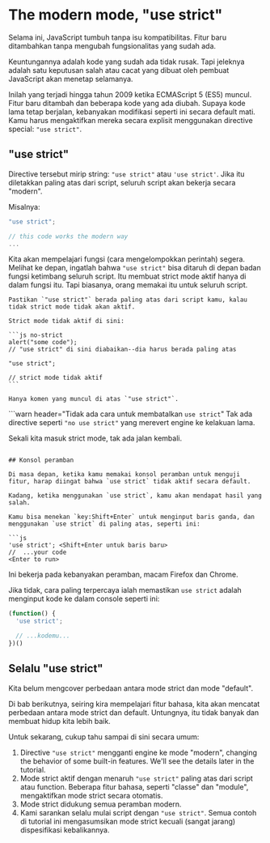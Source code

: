 # The modern mode, "use strict"

Selama ini, JavaScript tumbuh tanpa isu kompatibilitas. Fitur baru ditambahkan tanpa mengubah fungsionalitas yang sudah ada.

Keuntungannya adalah kode yang sudah ada tidak rusak. Tapi jeleknya adalah satu keputusan salah atau cacat yang dibuat oleh pembuat JavaScript akan menetap selamanya.

Inilah yang terjadi hingga tahun 2009 ketika ECMAScript 5 (ES5) muncul. Fitur baru ditambah dan beberapa kode yang ada diubah. Supaya kode lama tetap berjalan, kebanyakan modifikasi seperti ini secara default mati. Kamu harus mengaktifkan mereka secara explisit menggunakan directive special: `"use strict"`.

## "use strict"

Directive tersebut mirip string: `"use strict"` atau `'use strict'`. Jika itu diletakkan paling atas dari script, seluruh script akan bekerja secara "modern".

Misalnya:

```js
"use strict";

// this code works the modern way
...
```

Kita akan mempelajari fungsi (cara mengelompokkan perintah) segera. Melihat ke depan, ingatlah bahwa `"use strict"` bisa ditaruh di depan badan fungsi ketimbang seluruh script. Itu membuat strict mode aktif hanya di dalam fungsi itu. Tapi biasanya, orang memakai itu untuk seluruh script.


````warn header="Yakinkan bahwa \"use strict\" berada paling atas"
Pastikan `"use strict"` berada paling atas dari script kamu, kalau tidak strict mode tidak akan aktif.

Strict mode tidak aktif di sini:

```js no-strict
alert("some code");
// "use strict" di sini diabaikan--dia harus berada paling atas

"use strict";

// strict mode tidak aktif
```

Hanya komen yang muncul di atas `"use strict"`.
````

```warn header="Tidak ada cara untuk membatalkan `use strict`"
Tak ada directive seperti `"no use strict"` yang merevert engine ke kelakuan lama.

Sekali kita masuk strict mode, tak ada jalan kembali.
```

## Konsol peramban

Di masa depan, ketika kamu memakai konsol peramban untuk menguji fitur, harap diingat bahwa `use strict` tidak aktif secara default.

Kadang, ketika menggunakan `use strict`, kamu akan mendapat hasil yang salah.

Kamu bisa menekan `key:Shift+Enter` untuk menginput baris ganda, dan menggunakan `use strict` di paling atas, seperti ini:

```js
'use strict'; <Shift+Enter untuk baris baru>
//  ...your code
<Enter to run>
```

Ini bekerja pada kebanyakan peramban, macam Firefox dan Chrome.

Jika tidak, cara paling terpercaya ialah memastikan `use strict` adalah menginput kode ke dalam console seperti ini:

```js
(function() {
  'use strict';

  // ...kodemu...
})()
```

## Selalu "use strict"

Kita belum mengcover perbedaan antara mode strict dan mode "default".

Di bab berikutnya, seiring kira mempelajari fitur bahasa, kita akan mencatat perbedaan antara mode strict dan default. Untungnya, itu tidak banyak dan membuat hidup kita lebih baik.

Untuk sekarang, cukup tahu sampai di sini secara umum:

1. Directive `"use strict"` mengganti engine ke mode "modern", changing the behavior of some built-in features. We'll see the details later in the tutorial.
2. Mode strict aktif dengan menaruh `"use strict"` paling atas dari script atau function. Beberapa fitur bahasa, seperti "classe" dan "module", mengaktifkan mode strict secara otomatis.
3. Mode strict didukung semua peramban modern.
4. Kami sarankan selalu mulai script dengan `"use strict"`. Semua contoh di tutorial ini mengasumsikan mode strict kecuali (sangat jarang) dispesifikasi kebalikannya.
